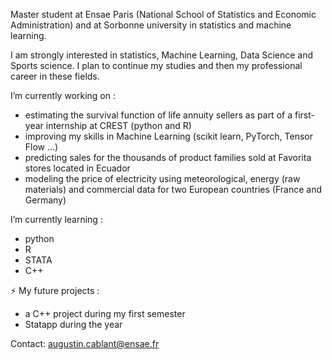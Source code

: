 Master student at Ensae Paris (National School of Statistics and Economic Administration) and at Sorbonne university in statistics and machine learning.

I am strongly interested in statistics, Machine Learning, Data Science and Sports science. I plan to continue my studies and then my professional career in these fields.

I’m currently working on : 
- estimating the survival function of life annuity sellers as part of a first-year internship at CREST (python and R)
- improving my skills in Machine Learning (scikit learn, PyTorch, Tensor Flow ...)
- predicting sales for the thousands of product families sold at Favorita stores located in Ecuador
- modeling the price of electricity using meteorological, energy (raw materials) and commercial data for two European countries (France and Germany)

I’m currently learning : 
- python
- R
- STATA
- C++

⚡ My future projects : 
- a C++ project during my first semester
- Statapp during the year 

Contact: augustin.cablant@ensae.fr 

<!--
**AugustinCablant/AugustinCablant** is a ✨ _special_ ✨ repository because its `README.md` (this file) appears on your GitHub profile.

Here are some ideas to get you started:

- 🔭 I’m currently working on ...
- 🌱 I’m currently learning ...
- 👯 I’m looking to collaborate on ...
- 🤔 I’m looking for help with ...
- 💬 Ask me about ...
- 📫 How to reach me: ...
- 😄 Pronouns: ...
- ⚡ Fun fact: ...
-->

